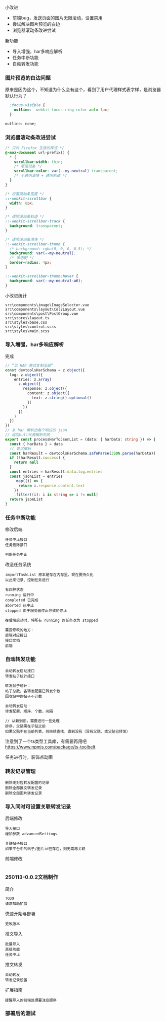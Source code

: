 小改进
- 前端bug，发送页面的图片无限滚动，设置禁用
- 尝试解决图片预览的白边
- 浏览器滚动条改进尝试

新功能
- 导入增强，har多响应解析
- 任务中断功能
- 自动转发功能

### 图片预览的白边问题
原来是因为这个，不知道为什么会有这个，看到了用户代理样式表字样，是浏览器默认行为？
```css
  :focus-visible {
    outline: -webkit-focus-ring-color auto 1px;
  }
  
outline: none;
```

### 浏览器滚动条改进尝试
```css
/* 只对 Firefox 生效的样式 */
@-moz-document url-prefix() {
  * {
    scrollbar-width: thin;
    /* 窄滚动条 */
    scrollbar-color: var(--my-neutral) transparent;
    /* 半透明滑块 + 透明轨道 */
  }
}

/* 设置滚动条宽度 */
::-webkit-scrollbar {
  width: 8px;
}

/* 透明滚动条轨道 */
::-webkit-scrollbar-track {
  background: transparent;
}

/* 透明滚动条滑块 */
::-webkit-scrollbar-thumb {
  /* background: rgba(0, 0, 0, 0.5); */
  background: var(--my-neutral);
  /* 半透明 */
  border-radius: 4px;
}

::-webkit-scrollbar-thumb:hover {
  background: var(--my-neutral-a6);
}
```

小改进统计
```
src\components\image\ImageSelector.vue
src\components\layout\Col2Layout.vue
src\components\post\PostGroup.vue
src\stores\layout.ts
src\styles\base.css
src\styles\control.scss
src\styles\main.scss
```

### 导入增强，har多响应解析
完成
```ts
// “以 HAR 格式复制全部”
const devtoolsHarSchema = z.object({
  log: z.object({
    entries: z.array(
      z.object({
        response: z.object({
          content: z.object({
            text: z.string().optional()
          })
        })
      })
    )
  })
})
// 从 har 解析出每个响应的 json
// 返回null代表解析失败
export const processHarToJsonList = (data: { harData: string }) => {
  const { harData } = data
  // 尝试解析
  const harResult = devtoolsHarSchema.safeParse(JSON.parse(harData))
  if (!harResult.success) {
    return null
  }
  const entries = harResult.data.log.entries
  const jsonList = entries
    .map((i) => {
      return i.response.content.text
    })
    .filter((i): i is string => i != null)
  return jsonList
}
```

### 任务中断功能
修改后端
```
任务中止接口
任务删除接口

判断任务中止
```

改造任务系统
```
importTaskList 原本是存在内存里，现在要持久化
以此来记录、控制任务进行

有四种状态
running 运行中
completed 已完成
aborted 已中止
stopped 由于服务器停止导致的停止

在后端启动时，将所有 running 的任务改为 stopped

需要修改的地方：
后端对应接口
接口文档
前端
```


### 自动转发功能
```
自动转发启动接口
转发帖子统计接口

转发帖子统计：
帖子总数，各转发配置已转发个数
回收站中的帖子不计数

自动转发启动：
转发配置，顺序，个数，间隔

// 从新到旧，需要进行一些处理
排序，父贴需在子贴之前
如果父贴不在当前列表，则继续查找，直到没有（没有父贴、或父贴已转发）
```

注意到了一个ts类型工具库，有需要再用吧
https://www.npmjs.com/package/ts-toolbelt

任务进行时，装饰点动画


### 转发记录管理
```
删除无对应转发配置的记录
删除全部推文转发记录
删除全部图片转发记录
```

### 导入同时可设置关联转发记录
后端修改
```
导入接口
增加参数 advancedSettings

关联帖子接口
如果平台中的帖子/图片id已存在，则无需再关联
```

前端修改
```
```

### 250113-0.0.2文档制作
简介
```
TODO
请求帮助扩展
```

快速开始与部署
```
更改版本
```

推文导入
```
批量导入
高级功能
任务中止
```

推文转发
```
自动转发
转发记录设置
```

扩展指南
```
提醒导入的前端处理要注意顺序
```

### 部署后的测试